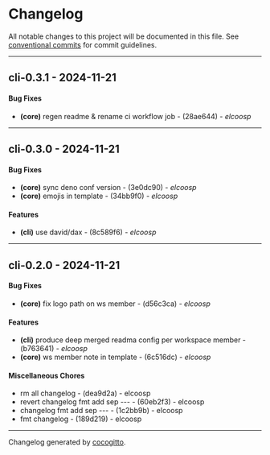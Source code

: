 # Changelog
All notable changes to this project will be documented in this file. See [conventional commits](https://www.conventionalcommits.org/) for commit guidelines.

- - -
## cli-0.3.1 - 2024-11-21
#### Bug Fixes
- **(core)** regen readme & rename ci workflow job - (28ae644) - *elcoosp*

- - -

## cli-0.3.0 - 2024-11-21
#### Bug Fixes
- **(core)** sync deno conf version - (3e0dc90) - *elcoosp*
- **(core)** emojis in template - (34bb9f0) - *elcoosp*
#### Features
- **(cli)** use david/dax - (8c589f6) - *elcoosp*

- - -

## cli-0.2.0 - 2024-11-21
#### Bug Fixes
- **(core)** fix logo path on ws member - (d56c3ca) - *elcoosp*
#### Features
- **(cli)** produce deep merged readma config per workspace member - (b763641) - *elcoosp*
- **(core)** ws member note in template - (6c516dc) - *elcoosp*
#### Miscellaneous Chores
- rm all changelog - (dea9d2a) - elcoosp
- revert changelog fmt add sep --- - (60eb2f3) - elcoosp
- changelog fmt add sep --- - (1c2bb9b) - elcoosp
- fmt changelog - (189d219) - elcoosp

- - -

Changelog generated by [cocogitto](https://github.com/cocogitto/cocogitto).